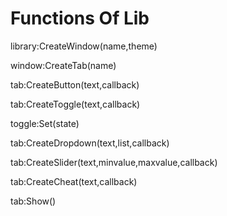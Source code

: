 # Functions Of Lib

library:CreateWindow(name,theme) 

window:CreateTab(name)

tab:CreateButton(text,callback)

tab:CreateToggle(text,callback)

toggle:Set(state)

tab:CreateDropdown(text,list,callback)

tab:CreateSlider(text,minvalue,maxvalue,callback)

tab:CreateCheat(text,callback)

tab:Show()
